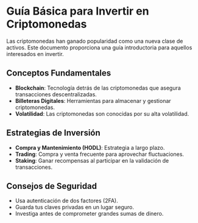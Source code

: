 # Guía Básica para Invertir en Criptomonedas

Las criptomonedas han ganado popularidad como una nueva clase de activos. Este documento proporciona una guía introductoria para aquellos interesados en invertir.

## Conceptos Fundamentales
- **Blockchain**: Tecnología detrás de las criptomonedas que asegura transacciones descentralizadas.
- **Billeteras Digitales**: Herramientas para almacenar y gestionar criptomonedas.
- **Volatilidad**: Las criptomonedas son conocidas por su alta volatilidad.

## Estrategias de Inversión
- **Compra y Mantenimiento (HODL)**: Estrategia a largo plazo.
- **Trading**: Compra y venta frecuente para aprovechar fluctuaciones.
- **Staking**: Ganar recompensas al participar en la validación de transacciones.

## Consejos de Seguridad
- Usa autenticación de dos factores (2FA).
- Guarda tus claves privadas en un lugar seguro.
- Investiga antes de comprometer grandes sumas de dinero.